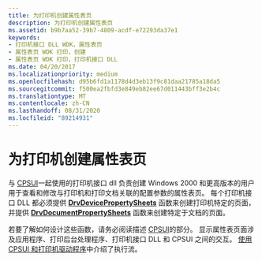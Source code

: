 ```yaml
---
title: 为打印机创建属性表页
description: 为打印机创建属性表页
ms.assetid: b9b7aa52-39b7-4809-acdf-e72293da37e1
keywords:
- 打印机接口 DLL WDK，属性表页
- 属性表页 WDK 打印，创建
- 属性表页 WDK 打印，打印机接口 DLL
ms.date: 04/20/2017
ms.localizationpriority: medium
ms.openlocfilehash: d95b6fd1a1178d4d3eb13f9c81daa21785a18da5
ms.sourcegitcommit: f500ea2fbfd3e849eb82ee67d011443bff3e2b4c
ms.translationtype: MT
ms.contentlocale: zh-CN
ms.lasthandoff: 08/31/2020
ms.locfileid: "89214931"
---
```

# <a name="creating-property-sheet-pages-for-printers"></a>为打印机创建属性表页





与 [CPSUI](common-property-sheet-user-interface.md)一起使用的打印机接口 dll 负责创建 Windows 2000 和更高版本的用户用于查看和修改与打印机和打印文档关联的配置参数的属性表页。 每个打印机接口 DLL 都必须提供 [**DrvDevicePropertySheets**](/windows-hardware/drivers/ddi/winddiui/nf-winddiui-drvdevicepropertysheets) 函数来创建打印机特定的页面，并提供 [**DrvDocumentPropertySheets**](/windows-hardware/drivers/ddi/winddiui/nf-winddiui-drvdocumentpropertysheets) 函数来创建特定于文档的页面。

若要了解如何设计这些函数，请务必阅读描述 [CPSUI](common-property-sheet-user-interface.md)的部分。 显示属性表页面涉及应用程序、打印后台处理程序、打印机接口 DLL 和 CPSUI 之间的交互。 [使用 CPSUI 和打印机驱动程序](using-cpsui-with-printer-drivers.md)中介绍了执行流。

 

